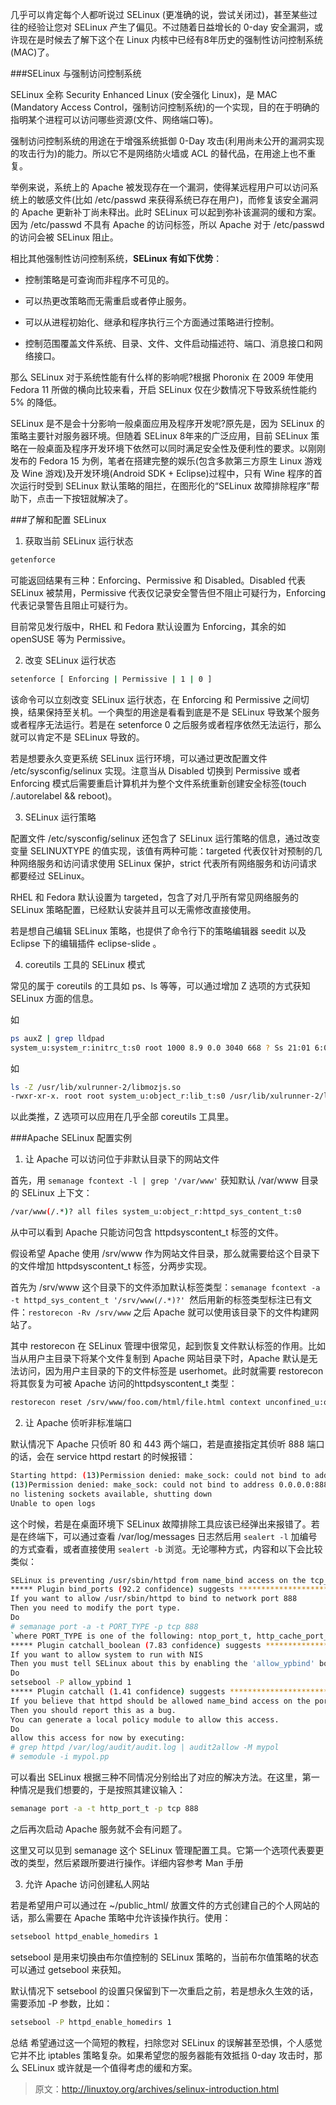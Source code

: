 几乎可以肯定每个人都听说过 SELinux (更准确的说，尝试关闭过)，甚至某些过往的经验让您对 SELinux 产生了偏见。不过随着日益增长的 0-day 安全漏洞，或许现在是时候去了解下这个在 Linux 内核中已经有8年历史的强制性访问控制系统(MAC)了。

###SELinux 与强制访问控制系统

SELinux 全称 Security Enhanced Linux (安全强化 Linux)，是 MAC (Mandatory Access Control，强制访问控制系统)的一个实现，目的在于明确的指明某个进程可以访问哪些资源(文件、网络端口等)。

强制访问控制系统的用途在于增强系统抵御 0-Day 攻击(利用尚未公开的漏洞实现的攻击行为)的能力。所以它不是网络防火墙或 ACL 的替代品，在用途上也不重复。

举例来说，系统上的 Apache 被发现存在一个漏洞，使得某远程用户可以访问系统上的敏感文件(比如 /etc/passwd 来获得系统已存在用户)，而修复该安全漏洞的 Apache 更新补丁尚未释出。此时 SELinux 可以起到弥补该漏洞的缓和方案。因为 /etc/passwd 不具有 Apache 的访问标签，所以 Apache 对于 /etc/passwd 的访问会被 SELinux 阻止。

相比其他强制性访问控制系统，**SELinux 有如下优势**：

- 控制策略是可查询而非程序不可见的。

- 可以热更改策略而无需重启或者停止服务。

- 可以从进程初始化、继承和程序执行三个方面通过策略进行控制。

- 控制范围覆盖文件系统、目录、文件、文件启动描述符、端口、消息接口和网络接口。

那么 SELinux 对于系统性能有什么样的影响呢?根据 Phoronix 在 2009 年使用 Fedora 11 所做的横向比较来看，开启 SELinux 仅在少数情况下导致系统性能约 5% 的降低。

SELinux 是不是会十分影响一般桌面应用及程序开发呢?原先是，因为 SELinux 的策略主要针对服务器环境。但随着 SELinux 8年来的广泛应用，目前 SELinux 策略在一般桌面及程序开发环境下依然可以同时满足安全性及便利性的要求。以刚刚发布的 Fedora 15 为例，笔者在搭建完整的娱乐(包含多款第三方原生 Linux 游戏及 Wine 游戏)及开发环境(Android SDK + Eclipse)过程中，只有 Wine 程序的首次运行时受到 SELinux 默认策略的阻拦，在图形化的“SELinux 故障排除程序”帮助下，点击一下按钮就解决了。

###了解和配置 SELinux

1. 获取当前 SELinux 运行状态
```bash
getenforce
```
可能返回结果有三种：Enforcing、Permissive 和 Disabled。Disabled 代表 SELinux 被禁用，Permissive 代表仅记录安全警告但不阻止可疑行为，Enforcing 代表记录警告且阻止可疑行为。

目前常见发行版中，RHEL 和 Fedora 默认设置为 Enforcing，其余的如 openSUSE 等为 Permissive。

2. 改变 SELinux 运行状态
```bash
setenforce [ Enforcing | Permissive | 1 | 0 ]
```
该命令可以立刻改变 SELinux 运行状态，在 Enforcing 和 Permissive 之间切换，结果保持至关机。一个典型的用途是看看到底是不是 SELinux 导致某个服务或者程序无法运行。若是在 setenforce 0 之后服务或者程序依然无法运行，那么就可以肯定不是 SELinux 导致的。

若是想要永久变更系统 SELinux 运行环境，可以通过更改配置文件 /etc/sysconfig/selinux 实现。注意当从 Disabled 切换到 Permissive 或者 Enforcing 模式后需要重启计算机并为整个文件系统重新创建安全标签(touch /.autorelabel && reboot)。

3. SELinux 运行策略

配置文件 /etc/sysconfig/selinux 还包含了 SELinux 运行策略的信息，通过改变变量 SELINUXTYPE 的值实现，该值有两种可能：targeted 代表仅针对预制的几种网络服务和访问请求使用 SELinux 保护，strict 代表所有网络服务和访问请求都要经过 SELinux。

RHEL 和 Fedora 默认设置为 targeted，包含了对几乎所有常见网络服务的 SELinux 策略配置，已经默认安装并且可以无需修改直接使用。

若是想自己编辑 SELinux 策略，也提供了命令行下的策略编辑器 seedit 以及 Eclipse 下的编辑插件 eclipse-slide 。

4. coreutils 工具的 SELinux 模式

常见的属于 coreutils 的工具如 ps、ls 等等，可以通过增加 Z 选项的方式获知 SELinux 方面的信息。

如
```bash
ps auxZ | grep lldpad
system_u:system_r:initrc_t:s0 root 1000 8.9 0.0 3040 668 ? Ss 21:01 6:08 /usr/sbin/lldpad -d
```
如
```bash
ls -Z /usr/lib/xulrunner-2/libmozjs.so
-rwxr-xr-x. root root system_u:object_r:lib_t:s0 /usr/lib/xulrunner-2/libmozjs.so
```
以此类推，Z 选项可以应用在几乎全部 coreutils 工具里。

###Apache SELinux 配置实例

1. 让 Apache 可以访问位于非默认目录下的网站文件

首先，用 `semanage fcontext -l | grep '/var/www'` 获知默认 /var/www 目录的 SELinux 上下文：
```bash
/var/www(/.*)? all files system_u:object_r:httpd_sys_content_t:s0
```
从中可以看到 Apache 只能访问包含 httpdsyscontent_t 标签的文件。

假设希望 Apache 使用 /srv/www 作为网站文件目录，那么就需要给这个目录下的文件增加 httpdsyscontent_t 标签，分两步实现。

首先为 /srv/www 这个目录下的文件添加默认标签类型：`semanage fcontext -a -t httpd_sys_content_t '/srv/www(/.*)?' `然后用新的标签类型标注已有文件：`restorecon -Rv /srv/www` 之后 Apache 就可以使用该目录下的文件构建网站了。

其中 restorecon 在 SELinux 管理中很常见，起到恢复文件默认标签的作用。比如当从用户主目录下将某个文件复制到 Apache 网站目录下时，Apache 默认是无法访问，因为用户主目录的下的文件标签是 userhomet。此时就需要 restorecon 将其恢复为可被 Apache 访问的httpdsyscontent_t 类型：
```bash
restorecon reset /srv/www/foo.com/html/file.html context unconfined_u:object_r:user_home_t:s0->system_u:object_r:httpd_sys_content_t:s0
```
2. 让 Apache 侦听非标准端口

默认情况下 Apache 只侦听 80 和 443 两个端口，若是直接指定其侦听 888 端口的话，会在 service httpd restart 的时候报错：
```bash
Starting httpd: (13)Permission denied: make_sock: could not bind to address [::]:888
(13)Permission denied: make_sock: could not bind to address 0.0.0.0:888
no listening sockets available, shutting down
Unable to open logs
```
这个时候，若是在桌面环境下 SELinux 故障排除工具应该已经弹出来报错了。若是在终端下，可以通过查看 /var/log/messages 日志然后用 `sealert -l` 加编号的方式查看，或者直接使用 `sealert -b` 浏览。无论哪种方式，内容和以下会比较类似：
```bash
SELinux is preventing /usr/sbin/httpd from name_bind access on the tcp_socket port 888.
***** Plugin bind_ports (92.2 confidence) suggests *************************
If you want to allow /usr/sbin/httpd to bind to network port 888
Then you need to modify the port type.
Do
# semanage port -a -t PORT_TYPE -p tcp 888
`where PORT_TYPE is one of the following: ntop_port_t, http_cache_port_t, http_port_t.`
***** Plugin catchall_boolean (7.83 confidence) suggests *******************
If you want to allow system to run with NIS
Then you must tell SELinux about this by enabling the 'allow_ypbind' boolean.
Do
setsebool -P allow_ypbind 1
***** Plugin catchall (1.41 confidence) suggests ***************************
If you believe that httpd should be allowed name_bind access on the port 888 tcp_socket by default.
Then you should report this as a bug.
You can generate a local policy module to allow this access.
Do
allow this access for now by executing:
# grep httpd /var/log/audit/audit.log | audit2allow -M mypol
# semodule -i mypol.pp
```
可以看出 SELinux 根据三种不同情况分别给出了对应的解决方法。在这里，第一种情况是我们想要的，于是按照其建议输入：
```bash
semanage port -a -t http_port_t -p tcp 888
```
之后再次启动 Apache 服务就不会有问题了。

这里又可以见到 semanage 这个 SELinux 管理配置工具。它第一个选项代表要更改的类型，然后紧跟所要进行操作。详细内容参考 Man 手册

3. 允许 Apache 访问创建私人网站

若是希望用户可以通过在 ~/public_html/ 放置文件的方式创建自己的个人网站的话，那么需要在 Apache 策略中允许该操作执行。使用：
```bash
setsebool httpd_enable_homedirs 1
```
setsebool 是用来切换由布尔值控制的 SELinux 策略的，当前布尔值策略的状态可以通过 getsebool 来获知。

默认情况下 setsebool 的设置只保留到下一次重启之前，若是想永久生效的话，需要添加 -P 参数，比如：
```bash
setsebool -P httpd_enable_homedirs 1
```
总结
希望通过这一个简短的教程，扫除您对 SELinux 的误解甚至恐惧，个人感觉它并不比 iptables 策略复杂。如果希望您的服务器能有效抵挡 0-day 攻击时，那么 SELinux 或许就是一个值得考虑的缓和方案。

>原文：http://linuxtoy.org/archives/selinux-introduction.html

